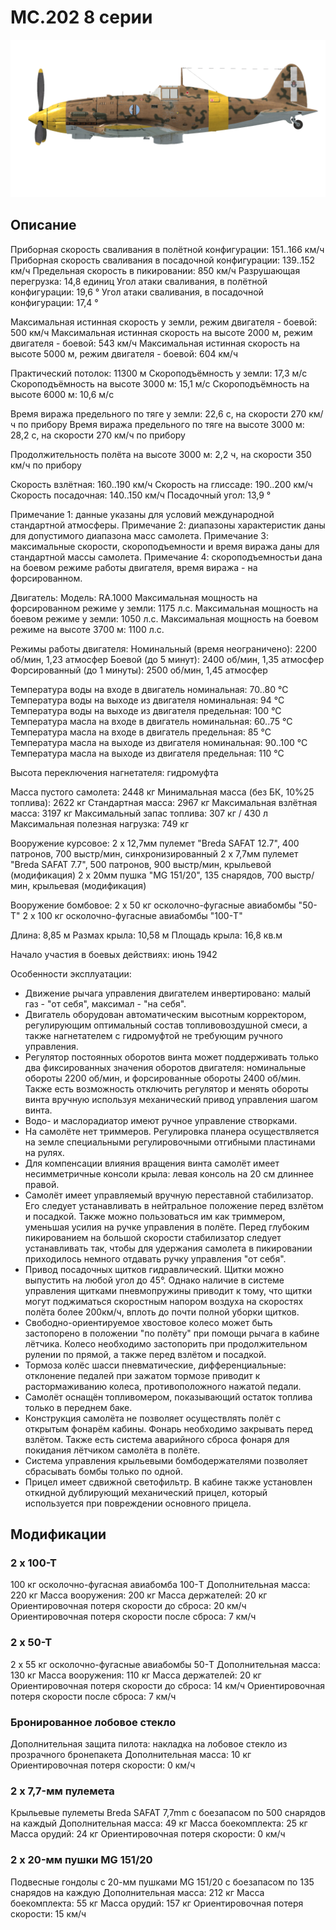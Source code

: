 # MC.202 8 серии

![mc202s8](../images/mc202s8.png)

## Описание

Приборная скорость сваливания в полётной конфигурации: 151..166 км/ч
Приборная скорость сваливания в посадочной конфигурации: 139..152 км/ч
Предельная скорость в пикировании: 850 км/ч
Разрушающая перегрузка: 14,8 единиц
Угол атаки сваливания, в полётной конфигурации: 19,6 °
Угол атаки сваливания, в посадочной конфигурации: 17,4 °

Максимальная истинная скорость у земли, режим двигателя - боевой: 500 км/ч
Максимальная истинная скорость на высоте 2000 м, режим двигателя - боевой: 543 км/ч
Максимальная истинная скорость на высоте 5000 м, режим двигателя - боевой: 604 км/ч

Практический потолок: 11300 м
Скороподъёмность у земли: 17,3 м/с
Скороподъёмность на высоте 3000 м: 15,1 м/с
Скороподъёмность на высоте 6000 м: 10,6 м/с

Время виража предельного по тяге у земли: 22,6 с, на скорости 270 км/ч по прибору
Время виража предельного по тяге на высоте 3000 м: 28,2 с, на скорости 270 км/ч по прибору

Продолжительность полёта на высоте 3000 м: 2,2 ч, на скорости 350 км/ч по прибору

Скорость взлётная: 160..190 км/ч
Скорость на глиссаде: 190..200 км/ч
Скорость посадочная: 140..150 км/ч
Посадочный угол: 13,9 °

Примечание 1: данные указаны для условий международной стандартной атмосферы.
Примечание 2: диапазоны характеристик даны для допустимого диапазона масс самолета.
Примечание 3: максимальные скорости, скороподъемности и время виража даны для стандартной массы самолета.
Примечание 4: скороподъемностьи дана на боевом режиме работы двигателя, время виража - на форсированном.

Двигатель:
Модель: RA.1000
Максимальная мощность на форсированном режиме у земли: 1175 л.с.
Максимальная мощность на боевом режиме у земли: 1050 л.с.
Максимальная мощность на боевом режиме на высоте 3700 м: 1100 л.с.

Режимы работы двигателя:
Номинальный (время неограничено): 2200 об/мин, 1,23 атмосфер
Боевой (до 5 минут): 2400 об/мин, 1,35 атмосфер
Форсированный (до 1 минуты): 2500 об/мин, 1,45 атмосфер

Температура воды на входе в двигатель номинальная: 70..80 °С
Температура воды на выходе из двигателя номинальная: 94 °С
Температура воды на выходе из двигателя предельная: 100 °С
Температура масла на входе в двигатель номинальная: 60..75 °С
Температура масла на входе в двигатель предельная: 85 °С
Температура масла на выходе из двигателя номинальная: 90..100 °С
Температура масла на выходе из двигателя предельная: 110 °С

Высота переключения нагнетателя: гидромуфта 

Масса пустого самолета: 2448 кг
Минимальная масса (без БК, 10%25 топлива): 2622 кг
Стандартная масса: 2967 кг
Максимальная взлётная масса: 3197 кг
Максимальный запас топлива: 307 кг / 430 л
Максимальная полезная нагрузка: 749 кг

Вооружение курсовое:
2 x 12,7мм пулемет "Breda SAFAT 12.7", 400 патронов, 700 выстр/мин, синхронизированный
2 x 7,7мм пулемет "Breda SAFAT 7.7", 500 патронов, 900 выстр/мин, крыльевой (модификация)
2 x 20мм пушка "MG 151/20", 135 снарядов, 700 выстр/мин, крыльевая (модификация)

Вооружение бомбовое:
2 x 50 кг осколочно-фугасные авиабомбы "50-T"
2 x 100 кг осколочно-фугасные авиабомбы "100-T"

Длина: 8,85 м
Размах крыла: 10,58 м
Площадь крыла: 16,8 кв.м

Начало участия в боевых действиях: июнь 1942

Особенности эксплуатации:
- Движение рычага управления двигателем инвертировано: малый газ - "от себя", максимал - "на себя".
- Двигатель оборудован автоматическим высотным корректором, регулирующим оптимальный состав топливовоздушной смеси, а также нагнетателем с гидромуфтой не требующим ручного управления.
- Регулятор постоянных оборотов винта может поддерживать только два фиксированных значения оборотов двигателя: номинальные обороты 2200 об/мин, и форсированные обороты 2400 об/мин. Также есть возможность отключить регулятор и менять обороты винта вручную используя механический привод управления шагом винта.
- Водо- и маслорадиатор имеют ручное управление створками.
- На самолёте нет триммеров. Регулировка планера осуществляется на земле специальными регулировочными отгибными пластинами на рулях.
- Для компенсации влияния вращения винта самолёт имеет несимметричные консоли крыла: левая консоль на 20 см длиннее правой.
- Самолёт имеет управляемый вручную переставной стабилизатор. Его следует устанавливать в нейтральное положение перед взлётом и посадкой. Также можно пользоваться им как триммером, уменьшая усилия на ручке управления в полёте. Перед глубоким пикированием на большой скорости стабилизатор следует устанавливать так, чтобы для удержания самолета в пикировании приходилось немного отдавать ручку управления "от себя".
- Привод посадочных щитков гидравлический. Щитки можно выпустить на любой угол до 45°. Однако наличие в системе управления щитками пневмопружины приводит к тому, что щитки могут поджиматься скоростным напором воздуха на скоростях полёта более 200км/ч, вплоть до почти полной уборки щитков.
- Свободно-ориентируемое хвостовое колесо может быть застопорено в положении "по полёту" при помощи рычага в кабине лётчика. Колесо необходимо застопорить при продолжительном рулении по прямой, а также перед взлётом и посадкой.
- Тормоза колёс шасси пневматические, дифференциальные: отклонение педалей при зажатом тормозе приводит к растормаживанию колеса, противоположного нажатой педали.
- Самолёт оснащён топливомером, показывающий остаток топлива только в переднем баке.
- Конструкция самолёта не позволяет осуществлять полёт с открытым фонарём кабины. Фонарь необходимо закрывать перед взлётом. Также есть система аварийного сброса фонаря для покидания лётчиком самолёта в полёте.
- Система управления крыльевыми бомбодержателями позволяет сбрасывать бомбы только по одной.
- Прицел имеет сдвижной светофильтр. В кабине также установлен откидной дублирующий механический прицел, который используется при повреждении основного прицела.

## Модификации


### 2 x 100-T

100 кг осколочно-фугасная авиабомба 100-T
Дополнительная масса: 220 кг
Масса вооружения: 200 кг
Масса держателей: 20 кг
Ориентировочная потеря скорости до сброса: 20 км/ч
Ориентировочная потеря скорости после сброса: 7 км/ч

### 2 x 50-T

2 x 55 кг осколочно-фугасные авиабомбы 50-T
Дополнительная масса: 130 кг
Масса вооружения: 110 кг
Масса держателей: 20 кг
Ориентировочная потеря скорости до сброса: 14 км/ч
Ориентировочная потеря скорости после сброса: 7 км/ч﻿

### Бронированное лобовое стекло

Дополнительная защита пилота: накладка на лобовое стекло из прозрачного бронепакета
Дополнительная масса: 10 кг
Ориентировочная потеря скорости: 0 км/ч

### 2 x 7,7-мм пулемета

Крыльевые пулеметы Breda SAFAT 7,7mm с боезапасом по 500 снарядов на каждый
Дополнительная масса: 49 кг
Масса боекомплекта: 25 кг
Масса орудий: 24 кг
Ориентировочная потеря скорости: 0 км/ч

### 2 x 20-мм пушки MG 151/20

Подвесные гондолы с 20-мм пушками MG 151/20 с боезапасом по 135 снарядов на каждую
Дополнительная масса: 212 кг
Масса боекомплекта: 55 кг
Масса орудий: 157 кг
Ориентировочная потеря скорости: 15 км/ч